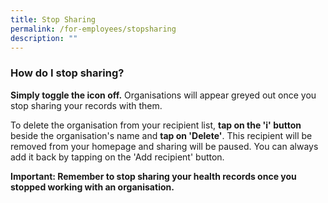 ```yaml
---
title: Stop Sharing
permalink: /for-employees/stopsharing
description: ""
---
```

### **How do I stop sharing?**



**Simply toggle the icon off.** Organisations will appear greyed out once you stop sharing your records with them.

To delete the organisation from your recipient list, **tap on the 'i' button** beside the organisation's name and **tap on 'Delete'**. This recipient will be removed from your homepage and sharing will be paused. You can always add it back by tapping on the 'Add recipient' button. 


**Important: Remember to stop sharing your health records once you stopped working with an organisation.**